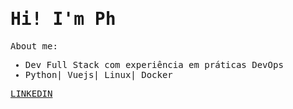 <samp>
<h1>
    Hi! I'm Ph
</h1>
<p>About me:</p>
<ul>
    <li>Dev Full Stack com experiência em práticas DevOps</li>
    <li>Python| Vuejs| Linux| Docker</li>
</ul>
<a target="_blank" href="https://www.linkedin.com/in/ipedrohenrick">
LINKEDIN
</a>
</samp>
